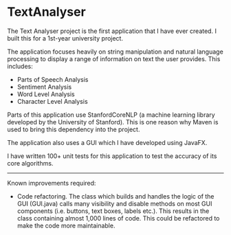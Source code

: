 # TextAnalyser

The Text Analyser project is the first application that I have ever created. I built this for a 1st-year university project.

The application focuses heavily on string manipulation and natural language processing to display a range of information on text the user provides. This includes:

- Parts of Speech Analysis
- Sentiment Analysis
- Word Level Analysis
- Character Level Analysis

Parts of this application use StanfordCoreNLP (a machine learning library developed by the University of Stanford). This is one reason why Maven is used to bring this dependency into the project.

The application also uses a GUI which I have developed using JavaFX.

I have written 100+ unit tests for this application to test the accuracy of its core algorithms.

---------------------------------------------------------------

Known improvements required:

- Code refactoring. The class which builds and handles the logic of the GUI (GUI.java) calls many visibility and disable methods on most GUI components (i.e. buttons, text boxes, labels etc.). This results in the class containing almost 1,000 lines of code. This could be refactored to make the code more maintainable.
